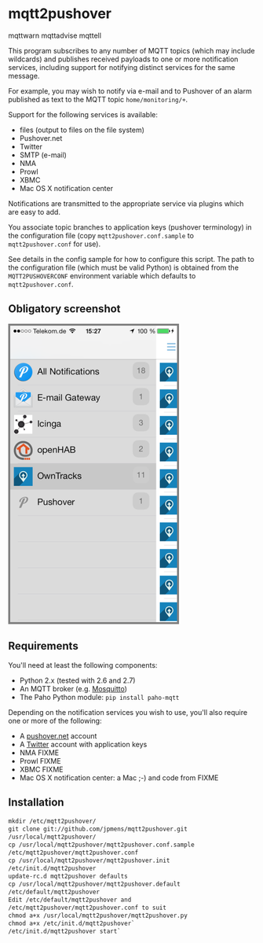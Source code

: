 # mqtt2pushover

mqttwarn
mqttadvise
mqttell


This program subscribes to any number of MQTT topics (which may include wildcards) and publishes received payloads to one or more notification services, including support for notifying distinct services for the same message.

For example, you may wish to notify via e-mail and to Pushover of an alarm published as text to the MQTT topic `home/monitoring/+`.

Support for the following services is available:

* files (output to files on the file system)
* Pushover.net
* Twitter
* SMTP (e-mail)
* NMA
* Prowl
* XBMC
* Mac OS X notification center

Notifications are transmitted to the appropriate service via plugins which are easy to add.

You associate topic branches to application keys (pushover terminology) in the configuration file (copy `mqtt2pushover.conf.sample` to `mqtt2pushover.conf` for use). 

See details in the config sample for how to configure this script.
The path to the configuration file (which must be valid Python) is obtained from the `MQTT2PUSHOVERCONF` environment variable which defaults to `mqtt2pushover.conf`.

## Obligatory screenshot

![pushover on iOS](screenshot.png)

## Requirements

You'll need at least the following components:

* Python 2.x (tested with 2.6 and 2.7)
* An MQTT broker (e.g. [Mosquitto](http://mosquitto.org))
* The Paho Python module: `pip install paho-mqtt`

Depending on the notification services you wish to use, you'll also require one
or more of the following:

* A [pushover.net](https://pushover.net/) account
* A [Twitter](https://twitter.com) account with application keys
* NMA FIXME
* Prowl FIXME
* XBMC FIXME
* Mac OS X notification center: a Mac ;-) and code from FIXME

## Installation

```
mkdir /etc/mqtt2pushover/
git clone git://github.com/jpmens/mqtt2pushover.git /usr/local/mqtt2pushover/
cp /usr/local/mqtt2pushover/mqtt2pushover.conf.sample /etc/mqtt2pushover/mqtt2pushover.conf
cp /usr/local/mqtt2pushover/mqtt2pushover.init /etc/init.d/mqtt2pushover
update-rc.d mqtt2pushover defaults
cp /usr/local/mqtt2pushover/mqtt2pushover.default /etc/default/mqtt2pushover
Edit /etc/default/mqtt2pushover and /etc/mqtt2pushover/mqtt2pushover.conf to suit
chmod a+x /usr/local/mqtt2pushover/mqtt2pushover.py
chmod a+x /etc/init.d/mqtt2pushover`
/etc/init.d/mqtt2pushover start`
```
